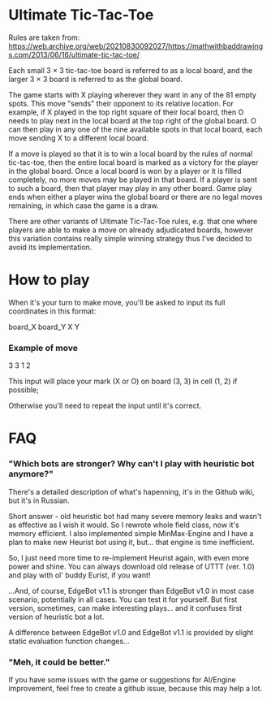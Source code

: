 # Ultimate Tic-Tac-Toe

Rules are taken from: https://web.archive.org/web/20210830092027/https://mathwithbaddrawings.com/2013/06/16/ultimate-tic-tac-toe/

Each small 3 × 3 tic-tac-toe board is referred to as a local board, and the larger 3 × 3 board is referred to as the global board.

The game starts with X playing wherever they want in any of the 81 empty spots. This move "sends" their opponent to its relative location. For example, if X played in the top right square of their local board, then O needs to play next in the local board at the top right of the global board. O can then play in any one of the nine available spots in that local board, each move sending X to a different local board.

If a move is played so that it is to win a local board by the rules of normal tic-tac-toe, then the entire local board is marked as a victory for the player in the global board. Once a local board is won by a player or it is filled completely, no more moves may be played in that board. If a player is sent to such a board, then that player may play in any other board. Game play ends when either a player wins the global board or there are no legal moves remaining, in which case the game is a draw.

There are other variants of Ultimate Tic-Tac-Toe rules, e.g. that one where players are able to make a move on already adjudicated boards, however this variation contains really simple winning strategy thus I've decided to avoid its implementation.

# How to play

When it's your turn to make move, you'll be asked to input its full coordinates in this format:

board_X board_Y X Y

### Example of move

3 3 1 2

This input will place your mark (X or O) on board (3, 3) in cell (1, 2) if possible;

Otherwise you'll need to repeat the input until it's correct.

# FAQ

### "Which bots are stronger? Why can't I play with heuristic bot anymore?"

There's a detailed description of what's hapenning, it's in the Github wiki, but it's in Russian.

Short answer - old heuristic bot had many severe memory leaks and wasn't as effective as I wish it would. So I rewrote whole field class, now it's memory efficient. I also implemented simple MinMax-Engine and I have a plan to make new Heurist bot using it, but... that engine is time inefficient.

So, I just need more time to re-implement Heurist again, with even more power and shine. You can always download old release of UTTT (ver. 1.0) and play with ol' buddy Eurist, if you want!

...And, of course, EdgeBot v1.1 is stronger than EdgeBot v1.0 in most case scenario, potentially in all cases. You can test it for yourself. But first version, sometimes, can make interesting plays... and it confuses first version of heuristic bot a lot. 

A difference between EdgeBot v1.0 and EdgeBot v1.1 is provided by slight static evaluation function changes...

### "Meh, it could be better."

If you have some issues with the game or suggestions for AI/Engine improvement, feel free to create a github issue, because this may help a lot.
